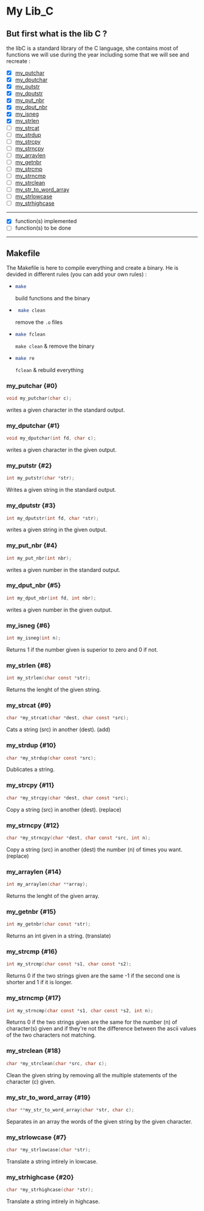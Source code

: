 # My Lib_C

## But first what is the lib C ?
the libC is a standard library of the C language, she contains most of functions we will use during the year including some that we will see and recreate :

- [x] [my_putchar](#0)
- [x] [my_dputchar](#1)
- [x] [my_putstr](#2)
- [x] [my_dputstr](#3)
- [x] [my_put_nbr](#4)
- [x] [my_dput_nbr](#5)
- [x] [my_isneg](#6)
- [x] [my_strlen](#8)
- [ ] [my_strcat](#9)
- [ ] [my_strdup](#10)
- [ ] [my_strcpy](#11)
- [ ] [my_strncpy](#12)
- [ ] [my_arraylen](#14)
- [ ] [my_getnbr](#15)
- [ ] [my_strcmp](#16)
- [ ] [my_strncmp](#17)
- [ ] [my_strclean](#18)
- [ ] [my_str_to_word_array](#19)
- [ ] [my_strlowcase](#7)
- [ ] [my_strhighcase](#20)

---
- [x] function(s) implemented 
- [ ] function(s) to be done
---

## Makefile

The Makefile is here to compile everything and create a binary. He is devided in different rules (you can add your own rules) :

 -  ```BASH
    make
    ```
    build functions and the binary

 - ```BASH
    make clean
    ```
    remove the `.o` files

 -  ```BASH
    make fclean
    ```
    `make clean` & remove the binary

 -  ```BASH
    make re
    ```
    `fclean` & rebuild everything

<!-- j'hesite entre les deux ...

| **rule** | **Description** |
| ----------- | ----------- |
| make | build functions and the binary |
| make clean | remove the `.o` files |
| make fclean | `make clean` & remove the binary |
| make re | `fclean` & rebuild everything | -->

### my_putchar {#0}

```C
void my_putchar(char c);
```
writes a given character in the standard output.

### my_dputchar {#1}

```C
void my_dputchar(int fd, char c);
```
writes a given character in the given output.

### my_putstr {#2}

```C
int my_putstr(char *str);
```
Writes a given string in the standard output.

### my_dputstr {#3}

```C
int my_dputstr(int fd, char *str);
```
writes a given string in the given output.

### my_put_nbr {#4}

```C
int my_put_nbr(int nbr);
```
writes a given number in the standard output.

### my_dput_nbr {#5}

```C
int my_dput_nbr(int fd, int nbr);
```
writes a given number in the given output.

### my_isneg {#6}

```C
int my_isneg(int n);
```
Returns 1 if the number given is superior to zero and 0 if not.

### my_strlen {#8}

```C
int my_strlen(char const *str);
```
Returns the lenght of the given string.

### my_strcat {#9}

```C
char *my_strcat(char *dest, char const *src);
```
Cats a string (src) in another (dest). (add)

### my_strdup {#10}

```C
char *my_strdup(char const *src);
```
Dublicates a string.

### my_strcpy {#11}

```C
char *my_strcpy(char *dest, char const *src);
```
Copy a string (src) in another (dest). (replace)

### my_strncpy {#12}

```C
char *my_strncpy(char *dest, char const *src, int n);
```
Copy a string (src) in another (dest) the number (n) of times you want. (replace)

### my_arraylen {#14}

```C
int my_arraylen(char **array);
```
Returns the lenght of the given array.

### my_getnbr {#15}

```C
int my_getnbr(char const *str);
```
Returns an int given in a string. (translate)

### my_strcmp {#16}

```C
int my_strcmp(char const *s1, char const *s2);
```
Returns 0 if the two strings given are the same -1 if the second one is shorter and 1 if it is longer.

### my_strncmp {#17}

```C
int my_strncmp(char const *s1, char const *s2, int n);
```
Returns 0 if the two strings given are the same for the number (n) of character(s) given and if they're not the difference between the ascii values of the two characters not matching.

### my_strclean {#18}

```C
char *my_strclean(char *src, char c);
```
Clean the given string by removing all the multiple statements of the character (c) given.

### my_str_to_word_array {#19}

```C
char **my_str_to_word_array(char *str, char c);
```
Separates in an array the words of the given string by the given character.

### my_strlowcase {#7}

```C
char *my_strlowcase(char *str);
```
Translate a string intirely in lowcase.

### my_strhighcase {#20}

```C
char *my_strhighcase(char *str);
```
Translate a string intirely in highcase.

<!-- 
objects : 
 - `f` : comment 
 - `g` : comment
---
> "Citation diverse"
>> personne de la citation
>>> date
---
    term
def

1. This :
   1. me
      1. love
      2. creation
   2. you
   3. them
2. That :
   - maybe :
      - someday
      - another time
   - don't know
   - why not ? -->